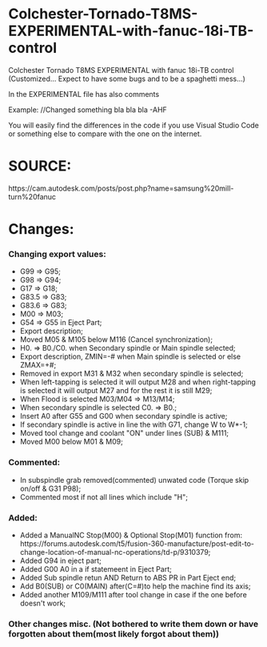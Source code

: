 # Colchester-Tornado-T8MS-EXPERIMENTAL-with-fanuc-18i-TB-control

<p>Colchester Tornado T8MS EXPERIMENTAL with fanuc 18i-TB control (Customized... Expect to have some bugs and to be a spaghetti mess...)<p>
<p>In the EXPERIMENTAL file has also comments<p>
<p>Example: //Changed something bla bla bla -AHF<p>
<p>You will easily find the differences in the code if you use Visual Studio Code or something else to compare with the one on the internet.<p>
    
# SOURCE:
<p>https://cam.autodesk.com/posts/post.php?name=samsung%20mill-turn%20fanuc</p>

# Changes:

<h3>Changing export values:</h3>
<ul>
  <li>G99 => G95;</li>
  <li>G98 => G94;</li>
  <li>G17 => G18;</li>
  <li>G83.5 => G83;</li>
  <li>G83.6 => G83;</li>
  <li>M00 => M03;</li>
  <li>G54 => G55 in Eject Part;</li>
  <li>Export description;</li>
  <li>Moved M05 & M105 below M116 (Cancel synchronization);</li>
  <li>H0. => B0./C0. when Secondary spindle or Main spindle selected;</li>
  <li>Export description, ZMIN=-# when Main spindle is selected or else ZMAX=+#;</li>
  <li>Removed in export M31 & M32 when secondary spindle is selected;</li>
  <li>When left-tapping is selected it will output M28 and when right-tapping is selected it will output M27 and for the rest it is still M29;</li>
  <li>When Flood is selected M03/M04 => M13/M14;</li>
  <li>When secondary spindle is selected C0. => B0.;</li>
  <li>Insert A0 after G55 and G00 when secondary spindle is active;</li>
  <li>If secondary spindle is active in line the with G71, change W to W*-1;</li>
  <li>Moved tool change and coolant "ON" under lines (SUB) & M111;</li>
  <li>Moved M00 below M01 & M09;</li>
</ul>

<h3>Commented:</h3>
<ul>
    <li>In subspindle grab removed(commented) unwated code (Torque skip on/off & G31 P98);</li>
    <li>Commented most if not all lines which include "H";</li>
</ul>

<h3>Added:</h3>
<ul>
    <li>Added a ManualNC Stop(M00) & Optional Stop(M01) function from: https://forums.autodesk.com/t5/fusion-360-manufacture/post-edit-to-change-location-of-manual-nc-operations/td-p/9310379;</li>
    <li>Added G94 in eject part;</li>
    <li>Added G00 A0 in a if statemeent in Eject Part;</li>
    <li>Added Sub spindle retun AND Return to ABS PR in Part Eject end;</li>
    <li>Add B0(SUB) or C0(MAIN) after(C=#)to help the machine find its axis;</li>
    <li>Added another M109/M111 after tool change in case if the one before doesn't work;</li>
</ul>

<h3>Other changes misc. (Not bothered to write them down or have forgotten about them(most likely forgot about them))</li>
